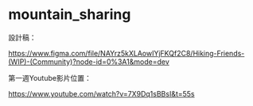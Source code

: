 # mountain_sharing

設計稿：

https://www.figma.com/file/NAYrz5kXLAowIYjFKQf2C8/Hiking-Friends-(WIP)-(Community)?node-id=0%3A1&mode=dev

第一週Youtube影片位置：

https://www.youtube.com/watch?v=7X9Dq1sBBsI&t=55s